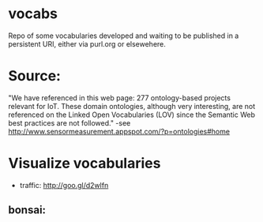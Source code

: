 # vocabs
Repo of some vocabularies developed and waiting to be published in a persistent URI, either via purl.org or elsewehere.

# Source:
"We have referenced in this web page: 277 ontology-based projects relevant for IoT. These domain ontologies, although very interesting, are not referenced on the Linked Open Vocabularies (LOV) since the Semantic Web best practices are not followed." -see http://www.sensormeasurement.appspot.com/?p=ontologies#home

# Visualize vocabularies
  - traffic: http://goo.gl/d2wlfn

  ## bonsai: 
